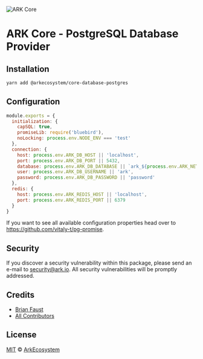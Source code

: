 ![ARK Core](https://i.imgur.com/1aP6F2o.png)

# ARK Core - PostgreSQL Database Provider

## Installation

```bash
yarn add @arkecosystem/core-database-postgres
```

## Configuration

```js
module.exports = {
  initialization: {
    capSQL: true,
    promiseLib: require('bluebird'),
    noLocking: process.env.NODE_ENV === 'test'
  },
  connection: {
    host: process.env.ARK_DB_HOST || 'localhost',
    port: process.env.ARK_DB_PORT || 5432,
    database: process.env.ARK_DB_DATABASE || `ark_${process.env.ARK_NETWORK_NAME}`,
    user: process.env.ARK_DB_USERNAME || 'ark',
    password: process.env.ARK_DB_PASSWORD || 'password'
  },
  redis: {
    host: process.env.ARK_REDIS_HOST || 'localhost',
    port: process.env.ARK_REDIS_PORT || 6379
  }
}
```

If you want to see all available configuration properties head over to https://github.com/vitaly-t/pg-promise.

## Security

If you discover a security vulnerability within this package, please send an e-mail to security@ark.io. All security vulnerabilities will be promptly addressed.

## Credits

- [Brian Faust](https://github.com/faustbrian)
- [All Contributors](../../../../contributors)

## License

[MIT](LICENSE) © [ArkEcosystem](https://ark.io)
